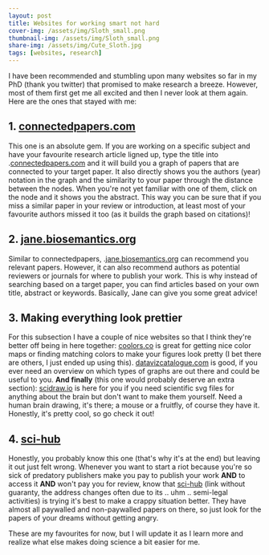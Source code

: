 ```yaml
---
layout: post
title: Websites for working smart not hard
cover-img: /assets/img/Sloth_small.png
thumbnail-img: /assets/img/Sloth_small.png
share-img: /assets/img/Cute_Sloth.jpg
tags: [websites, research]
---
```


I have been recommended and stumbling upon many websites so far in my PhD (thank you twitter) that promised to make research a breeze. However, most of them first get me all excited and then I never look at them again. Here are the ones that stayed with me:


## 1. [connectedpapers.com](https://www.connectedpapers.com/)

This one is an absolute gem. If you are working on a specific subject and have your favourite research article ligned up, type the title into .[connectedpapers.com](https://www.connectedpapers.com/) and it will build you a graph of papers that are connected to your target paper. It also directly shows you the authors (year) notation in the graph and the similarity to your paper through the distance between the nodes. When you're not yet familiar with one of them, click on the node and it shows you the abstract. This way you can be sure that if you miss a similar paper in your review or introduction, at least most of your favourite authors missed it too (as it builds the graph based on citations)!


## 2. [jane.biosemantics.org](https://jane.biosemantics.org/)

Similar to connectedpapers, .[jane.biosemantics.org](https://jane.biosemantics.org/) can recommend you relevant papers. However, it can also recommend authors as potential reviewers or journals for where to publish your work. This is why instead of searching based on a target paper, you can find articles based on your own title, abstract or keywords. Basically, Jane can give you some great advice!


## 3. Making everything look prettier

For this subsection I have a couple of nice websites so that I think they're better off being in here together: [coolors.co](https://coolors.co/) is great for getting nice color maps or finding matching colors to make your figures look pretty (I bet there are others, I just ended up using this). [datavizcatalogue.com](https://datavizcatalogue.com/) is good, if you ever need an overview on which types of graphs are out there and could be useful to you. 
**And finally** (this one would probably deserve an extra section):  [scidraw.io](https://scidraw.io/) is here for you if you need scientific svg files for anything about the brain but don't want to make them yourself. Need a human brain drawing, it's there; a mouse or a fruitfly, of course they have it. Honestly, it's pretty cool, so go check it out!


## 4. [sci-hub](https://sci-hub.se)

Honestly, you probably know this one (that's why it's at the end) but leaving it out just felt wrong. Whenever you want to start a riot because you're so sick of predatory publishers make you pay to publish your work **AND** to access it **AND** won't pay you for review, know that [sci-hub](https://sci-hub.se) (link without guaranty, the address changes often due to its .. uhm .. semi-legal activities) is trying it's best to make a crappy situation better. They have almost all paywalled and non-paywalled papers on there, so just look for the papers of your dreams without getting angry.


These are my favourites for now, but I will update it as I learn more and realize what else makes doing science a bit easier for me.
